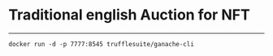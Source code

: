 # Traditional english Auction for NFT
---

```
docker run -d -p 7777:8545 trufflesuite/ganache-cli
```